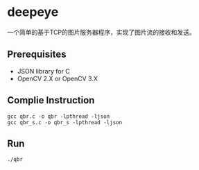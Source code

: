 # deepeye
一个简单的基于TCP的图片服务器程序，实现了图片流的接收和发送。

Prerequisites
--
* JSON library for C
* OpenCV 2.X or OpenCV 3.X

Complie Instruction
--
    gcc qbr.c -o qbr -lpthread -ljson
    gcc qbr_s.c -o qbr_s -lpthread -ljson

Run
--
    ./qbr
